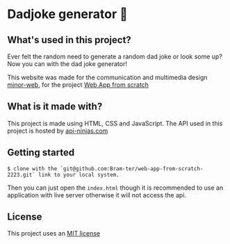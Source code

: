 # Dadjoke generator 👨


## What's used in this project?

Ever felt the random need to generate a random dad joke or look some up? Now you can with the dad joke generator!

This website was made for the communication and multimedia design <a href="https://github.com/cmda-minor-web">minor-web</a>, for the project <a href="https://github.com/cmda-minor-web/web-app-from-scratch-2223">Web App from scratch</a> 

## What is it made with?

This project is made using HTML, CSS and JavaScript. The API used in this project is hosted by <a href="https://api-ninjas.com/">api-ninjas.com</a>

## Getting started

```
$ clone with the `git@github.com:Bram-ter/web-app-from-scratch-2223.git` link to your local system.
```

Then you can just open the `index.html` though it is recommended to use an application with live server otherwise it will not access the api.

## License

This project uses an <a href="https://github.com/Bram-ter/web-app-from-scratch-2223/blob/main/LICENSE">MIT license</a>